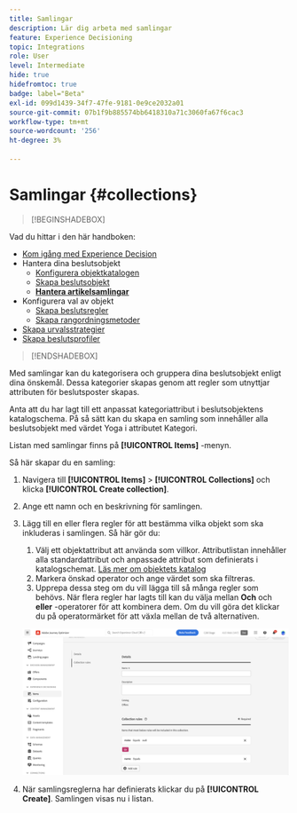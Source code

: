 ```yaml
---
title: Samlingar
description: Lär dig arbeta med samlingar
feature: Experience Decisioning
topic: Integrations
role: User
level: Intermediate
hide: true
hidefromtoc: true
badge: label="Beta"
exl-id: 099d1439-34f7-47fe-9181-0e9ce2032a01
source-git-commit: 07b1f9b885574bb6418310a71c3060fa67f6cac3
workflow-type: tm+mt
source-wordcount: '256'
ht-degree: 3%

---
```


# Samlingar {#collections}

>[!BEGINSHADEBOX]

Vad du hittar i den här handboken:

* [Kom igång med Experience Decision](gs-experience-decisioning.md)
* Hantera dina beslutsobjekt
   * [Konfigurera objektkatalogen](catalogs.md)
   * [Skapa beslutsobjekt](items.md)
   * **[Hantera artikelsamlingar](collections.md)**
* Konfigurera val av objekt
   * [Skapa beslutsregler](rules.md)
   * [Skapa rangordningsmetoder](ranking.md)
* [Skapa urvalsstrategier](selection-strategies.md)
* [Skapa beslutsprofiler](create-decision.md)

>[!ENDSHADEBOX]

Med samlingar kan du kategorisera och gruppera dina beslutsobjekt enligt dina önskemål. Dessa kategorier skapas genom att regler som utnyttjar attributen för beslutsposter skapas.

Anta att du har lagt till ett anpassat kategoriattribut i beslutsobjektens katalogschema. På så sätt kan du skapa en samling som innehåller alla beslutsobjekt med värdet Yoga i attributet Kategori.

Listan med samlingar finns på **[!UICONTROL Items]** -menyn.

Så här skapar du en samling:

1. Navigera till **[!UICONTROL Items]** > **[!UICONTROL Collections]** och klicka **[!UICONTROL Create collection]**.
1. Ange ett namn och en beskrivning för samlingen.
1. Lägg till en eller flera regler för att bestämma vilka objekt som ska inkluderas i samlingen. Så här gör du:

   1. Välj ett objektattribut att använda som villkor. Attributlistan innehåller alla standardattribut och anpassade attribut som definierats i katalogschemat. [Läs mer om objektets katalog](catalogs.md)
   1. Markera önskad operator och ange värdet som ska filtreras.
   1. Upprepa dessa steg om du vill lägga till så många regler som behövs. När flera regler har lagts till kan du välja mellan **Och** och **eller** -operatorer för att kombinera dem. Om du vill göra det klickar du på operatormärket för att växla mellan de två alternativen.

   ![](assets/collection-create.png)

1. När samlingsreglerna har definierats klickar du på **[!UICONTROL Create]**. Samlingen visas nu i listan.
